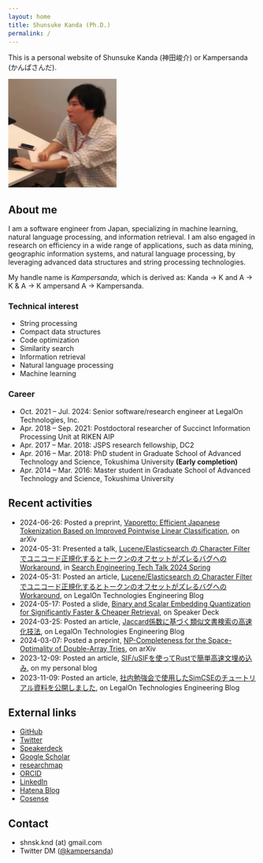 ```yaml
---
layout: home
title: Shunsuke Kanda (Ph.D.)
permalink: /
---
```


This is a personal website of Shunsuke Kanda (神田峻介) or Kampersanda (かんぱさんだ).

<img src="./assets/images/kampersanda.png" width="220px">

## About me

I am a software engineer from Japan, specializing in machine learning, natural language processing, and information retrieval.
I am also engaged in research on efficiency in a wide range of applications, such as data mining, geographic information systems, and natural language processing,
by leveraging advanced data structures and string processing technologies.

My handle name is *Kampersanda*, which is derived as:
Kanda → K and A → K & A → K ampersand A → Kampersanda.

### Technical interest

- String processing
- Compact data structures
- Code optimization
- Similarity search
- Information retrieval
- Natural language processing
- Machine learning

### Career

- Oct. 2021 – Jul. 2024: Senior software/research engineer at LegalOn Technologies, Inc.
- Apr. 2018 – Sep. 2021: Postdoctoral researcher of Succinct Information Processing Unit at RIKEN AIP
- Apr. 2017 – Mar. 2018: JSPS research fellowship, DC2
- Apr. 2016 – Mar. 2018: PhD student in Graduate School of Advanced Technology and Science, Tokushima University **(Early completion)**
- Apr. 2014 – Mar. 2016: Master student in Graduate School of Advanced Technology and Science, Tokushima University

## Recent activities

- 2024-06-26: Posted a preprint, [Vaporetto: Efficient Japanese Tokenization Based on Improved Pointwise Linear Classification](https://arxiv.org/abs/2406.17185), on arXiv
- 2024-05-31: Presented a talk, [Lucene/Elasticsearch の Character Filter でユニコード正規化するとトークンのオフセットがズレるバグへの Workaround](https://speakerdeck.com/kampersanda/elasticsearch-no-character-filter-deyunikodozheng-gui-hua-surutotokunnoohusetutogazurerubaguheno-workaround-search-engineering-tech-talk-2024-spring), in [Search Engineering Tech Talk 2024 Spring](https://search-tech.connpass.com/event/318126/)
- 2024-05-31: Posted an article, [Lucene/Elasticsearch の Character Filter でユニコード正規化するとトークンのオフセットがズレるバグへの Workaround](https://tech.legalforce.co.jp/entry/2024/05/31/140717), on LegalOn Technologies Engineering Blog
- 2024-05-17: Posted a slide, [Binary and Scalar Embedding Quantization for Significantly Faster & Cheaper Retrieval](https://speakerdeck.com/kampersanda/binary-and-scalar-embedding-quantization-for-significantly-faster-and-cheaper-retrieval), on Speaker Deck
- 2024-03-25: Posted an article, [Jaccard係数に基づく類似文書検索の高速化技法](https://tech.legalforce.co.jp/entry/2024/03/25/111445), on LegalOn Technologies Engineering Blog
- 2024-03-07: Posted a preprint, [NP-Completeness for the Space-Optimality of Double-Array Tries](https://arxiv.org/abs/2403.04951), on arXiv
- 2023-12-09: Posted an article, [SIF/uSIFを使ってRustで簡単高速文埋め込み](https://kampersanda.hatenablog.jp/entry/2023/12/09/124846), on my personal blog
- 2023-11-09: Posted an article, [社内勉強会で使用したSimCSEのチュートリアル資料を公開しました](https://tech.legalforce.co.jp/entry/2023/11/09/110057), on LegalOn Technologies Engineering Blog

## External links

- [GitHub](https://github.com/kampersanda)
- [Twitter](https://twitter.com/kampersanda)
- [Speakerdeck](https://speakerdeck.com/kampersanda)
- [Google Scholar](https://scholar.google.com/citations?user=9N9FgNQAAAAJ)
- [researchmap](https://researchmap.jp/kampersanda)
- [ORCID](https://orcid.org/0000-0002-5462-122X)
- [LinkedIn](https://www.linkedin.com/in/kampersanda/)
- [Hatena Blog](https://kampersanda.hatenablog.jp/)
- [Cosense](https://scrapbox.io/kampersanda-scraps/)

## Contact

- shnsk.knd (at) gmail.com
- Twitter DM ([@kampersanda](https://twitter.com/kampersanda))
